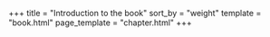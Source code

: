 +++
title = "Introduction to the book"
sort_by = "weight"
template = "book.html"
page_template = "chapter.html"
+++